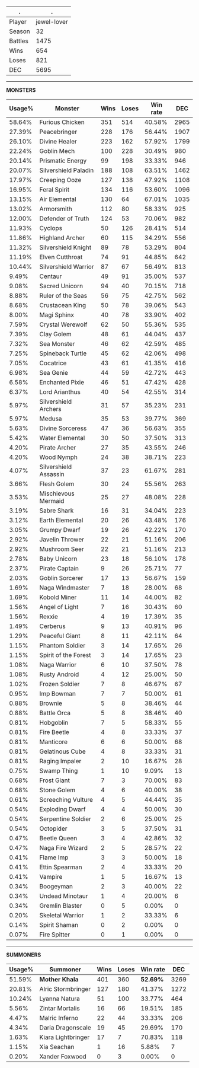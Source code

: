 .|.
|-|-
Player|jewel-lover
Season|32
Battles|1475
Wins|654
Loses|821
DEC|5695

---
**MONSTERS**

Usage%|Monster|Wins|Loses|Win rate|DEC|
-|-|-|-|-|-|
58.64%|Furious Chicken|351|514|40.58%|2965|
27.39%|Peacebringer|228|176|56.44%|1907|
26.10%|Divine Healer|223|162|57.92%|1799|
22.24%|Goblin Mech|100|228|30.49%|980|
20.14%|Prismatic Energy|99|198|33.33%|946|
20.07%|Silvershield Paladin|188|108|63.51%|1462|
17.97%|Creeping Ooze|127|138|47.92%|1108|
16.95%|Feral Spirit|134|116|53.60%|1096|
13.15%|Air Elemental|130|64|67.01%|1035|
13.02%|Armorsmith|112|80|58.33%|925|
12.00%|Defender of Truth|124|53|70.06%|982|
11.93%|Cyclops|50|126|28.41%|514|
11.86%|Highland Archer|60|115|34.29%|556|
11.32%|Silvershield Knight|89|78|53.29%|804|
11.19%|Elven Cutthroat|74|91|44.85%|642|
10.44%|Silvershield Warrior|87|67|56.49%|813|
9.49%|Centaur|49|91|35.00%|537|
9.08%|Sacred Unicorn|94|40|70.15%|718|
8.88%|Ruler of the Seas|56|75|42.75%|562|
8.68%|Crustacean King|50|78|39.06%|543|
8.00%|Magi Sphinx|40|78|33.90%|402|
7.59%|Crystal Werewolf|62|50|55.36%|535|
7.39%|Clay Golem|48|61|44.04%|437|
7.32%|Sea Monster|46|62|42.59%|485|
7.25%|Spineback Turtle|45|62|42.06%|498|
7.05%|Cocatrice|43|61|41.35%|416|
6.98%|Sea Genie|44|59|42.72%|443|
6.58%|Enchanted Pixie|46|51|47.42%|428|
6.37%|Lord Arianthus|40|54|42.55%|314|
5.97%|Silvershield Archers|31|57|35.23%|231|
5.97%|Medusa|35|53|39.77%|369|
5.63%|Divine Sorceress|47|36|56.63%|355|
5.42%|Water Elemental|30|50|37.50%|313|
4.20%|Pirate Archer|27|35|43.55%|246|
4.20%|Wood Nymph|24|38|38.71%|223|
4.07%|Silvershield Assassin|37|23|61.67%|281|
3.66%|Flesh Golem|30|24|55.56%|263|
3.53%|Mischievous Mermaid|25|27|48.08%|228|
3.19%|Sabre Shark|16|31|34.04%|223|
3.12%|Earth Elemental|20|26|43.48%|176|
3.05%|Grumpy Dwarf|19|26|42.22%|170|
2.92%|Javelin Thrower|22|21|51.16%|206|
2.92%|Mushroom Seer|22|21|51.16%|213|
2.78%|Baby Unicorn|23|18|56.10%|178|
2.37%|Pirate Captain|9|26|25.71%|77|
2.03%|Goblin Sorcerer|17|13|56.67%|159|
1.69%|Naga Windmaster|7|18|28.00%|68|
1.69%|Kobold Miner|11|14|44.00%|82|
1.56%|Angel of Light|7|16|30.43%|60|
1.56%|Rexxie|4|19|17.39%|35|
1.49%|Cerberus|9|13|40.91%|96|
1.29%|Peaceful Giant|8|11|42.11%|64|
1.15%|Phantom Soldier|3|14|17.65%|26|
1.15%|Spirit of the Forest|3|14|17.65%|23|
1.08%|Naga Warrior|6|10|37.50%|78|
1.08%|Rusty Android|4|12|25.00%|50|
1.02%|Frozen Soldier|7|8|46.67%|67|
0.95%|Imp Bowman|7|7|50.00%|61|
0.88%|Brownie|5|8|38.46%|44|
0.88%|Battle Orca|5|8|38.46%|40|
0.81%|Hobgoblin|7|5|58.33%|55|
0.81%|Fire Beetle|4|8|33.33%|37|
0.81%|Manticore|6|6|50.00%|68|
0.81%|Gelatinous Cube|4|8|33.33%|31|
0.81%|Raging Impaler|2|10|16.67%|28|
0.75%|Swamp Thing|1|10|9.09%|13|
0.68%|Frost Giant|7|3|70.00%|83|
0.68%|Stone Golem|4|6|40.00%|38|
0.61%|Screeching Vulture|4|5|44.44%|35|
0.54%|Exploding Dwarf|4|4|50.00%|30|
0.54%|Serpentine Soldier|2|6|25.00%|25|
0.54%|Octopider|3|5|37.50%|31|
0.47%|Beetle Queen|3|4|42.86%|32|
0.47%|Naga Fire Wizard|2|5|28.57%|22|
0.41%|Flame Imp|3|3|50.00%|18|
0.41%|Ettin Spearman|2|4|33.33%|20|
0.41%|Vampire|1|5|16.67%|13|
0.34%|Boogeyman|2|3|40.00%|22|
0.34%|Undead Minotaur|1|4|20.00%|6|
0.34%|Gremlin Blaster|0|5|0.00%|0|
0.20%|Skeletal Warrior|1|2|33.33%|6|
0.14%|Spirit Shaman|0|2|0.00%|0|
0.07%|Fire Spitter|0|1|0.00%|0|

---
**SUMMONERS**

Usage%|Summoner|Wins|Loses|Win rate|DEC|
-|-|-|-|-|-|
51.59%|**Mother Khala**|401|360|**52.69%**|3269|
20.81%|Alric Stormbringer|127|180|41.37%|1272|
10.24%|Lyanna Natura|51|100|33.77%|464|
5.56%|Zintar Mortalis|16|66|19.51%|185|
4.47%|Malric Inferno|22|44|33.33%|206|
4.34%|Daria Dragonscale|19|45|29.69%|170|
1.63%|Kiara Lightbringer|17|7|70.83%|118|
1.15%|Xia Seachan|1|16|5.88%|7|
0.20%|Xander Foxwood|0|3|0.00%|0|
